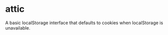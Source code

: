 attic
=====

A basic localStorage interface that defaults to cookies when localStorage is unavailable.
